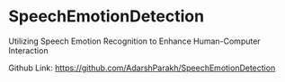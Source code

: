# SpeechEmotionDetection
Utilizing Speech Emotion Recognition to Enhance Human-Computer Interaction


Github Link: https://github.com/AdarshParakh/SpeechEmotionDetection
